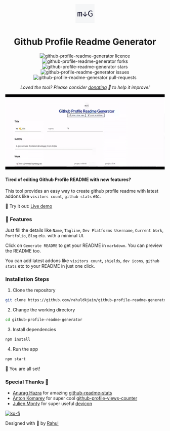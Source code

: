 <p align="center">
  <a href="https://rahuldkjain.github.io/gh-profile-readme-generator">
    <img alt="Github Profile Readme Generator" src="./src/images/mdg.png" width="60" />
  </a>
</p>
<h1 align="center">
  Github Profile Readme Generator
</h1>

<p align="center">
<img src="https://img.shields.io/github/license/rahuldkjain/github-profile-readme-generator?style=flat-square" alt="github-profile-readme-generator licence" />
<img src="https://img.shields.io/github/forks/rahuldkjain/github-profile-readme-generator?style=flat-square" alt="github-profile-readme-generator forks"/>
<img src="https://img.shields.io/github/stars/rahuldkjain/github-profile-readme-generator?style=flat-square" alt="github-profile-readme-generator stars"/>
<img src="https://img.shields.io/github/issues/rahuldkjain/github-profile-readme-generator?style=flat-square" alt="github-profile-readme-generator issues"/>
<img src="https://img.shields.io/github/issues-pr/rahuldkjain/github-profile-readme-generator?style=flat-square" alt="github-profile-readme-generator pull-requests"/>
</p>

<p align="center">
<i>Loved the tool? Please consider <a href="https://paypal.me/rahuldkjain">donating</a>  💸 to help it improve!</i>
</p>

<p align="center"><img src="./src/images/github-profile-readme-generator.gif" alt="github-profile-readme-generator gif" /></p>

#### Tired of editing Github Profile README with new features?
This tool provides an easy way to create github profile readme with latest addons like `visitors count`, `github stats` etc. 

🚀 Try it out: [Live demo](https://rahuldkjain.github.io/gh-profile-readme-generator)

### 🧐 Features
Just fill the details like `Name`, `Tagline`, `Dev Platforms Username`, `Current Work`, `Portfolio`, `Blog` etc. with a minimal UI.

Click on `Generate README` to get your README in `markdown`.
You can preview the README too.

You can add latest addons like `visitors count`, `shields`, `dev icons`, `github stats` etc to your README in just one click.

### Installation Steps
1. Clone the repository
```bash
git clone https://github.com/rahuldkjain/github-profile-readme-generator.git
```
2. Change the working directory
```bash
cd github-profile-readme-generator
```
3. Install dependencies
```bash
npm install
```
4. Run the app
```bash
npm start
```
🌟 You are all set!


### Special Thanks 🙇
- [Anurag Hazra](https://github.com/anuraghazra) for amazing [github-readme-stats](https://github.com/anuraghazra/github-readme-stats)
- [Anton Komarev](https://github.com/antonkomarev) for super cool [github-profile-views-counter](https://github.com/antonkomarev/github-profile-views-counter)
- [Julien Monty](https://github.com/konpa) for super useful [devicon](https://github.com/konpa/devicon)

[![ko-fi](https://www.ko-fi.com/img/githubbutton_sm.svg)](https://ko-fi.com/A0A81XXSX)

Designed with 💫 by [Rahul](https://rahuldkjain.github.io)
